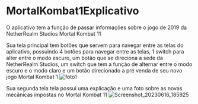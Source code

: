 # MortalKombat1Explicativo
O aplicativo tem a função de passar informações sobre o jogo de 2019 da NetherRealm Studios Mortal Kombat 11

Sua tela principal tem botões que servem para navegar entre as telas do aplicativo, possuindo 4 botões para navegar entre as telas, 1 switch para alter entre o modo escuro, um botão que se direciona a sede da NetherRealm Studios, um switch que tem a função de alternar entre o modo escuro e o modo claro e um botão direcionado a pré venda de seu novo jogo Mortal Kombat 1
![foto1](https://github.com/pedroribeiro07/MortalKombat1Explicativo/assets/106094573/42ec95d9-aa89-4758-b551-5e4051c40d2c)

Sua segunda tela tela possui uma explicação e uma foto sobre as novas mecãnicas impostas no Mortal Kombat 11
![Screenshot_20230616_185925](https://github.com/pedroribeiro07/MortalKombat1Explicativo/assets/106094573/fb49f0bc-1184-489d-a924-720190f1c35c)




